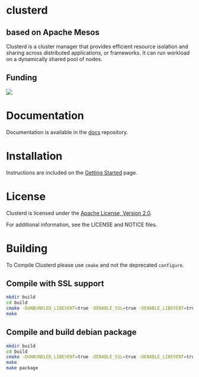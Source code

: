 # clusterd 
## based on Apache Mesos

Clusterd is a cluster manager that provides efficient resource isolation
and sharing across distributed applications, or frameworks. It can run 
workload on a dynamically shared pool of nodes.

## Funding

[![](https://www.paypalobjects.com/en_US/i/btn/btn_donateCC_LG.gif)](https://www.paypal.com/donate/?hosted_button_id=H553XE4QJ9GJ8)

# Documentation

Documentation is available in the [docs](https://github.com/m3scluster/clusterd-docs) repository. 

# Installation

Instructions are included on the [Getting Started](http://mesos.apache.org/getting-started/) page.

# License

Clusterd is licensed under the [Apache License, Version 2.0](http://www.apache.org/licenses/LICENSE-2.0).

For additional information, see the LICENSE and NOTICE files.

# Building

To Compile Clusterd please use `cmake` and not the deprecated `configure`.

## Compile with SSL support

```bash
mkdir build
cd build
cmake -DUNBUNDLED_LIBEVENT=true -DENABLE_SSL=true -DENABLE_LIBEVENT=true ../
make
```

## Compile and build debian package

```bash
mkdir build
cd build
cmake -DUNBUNDLED_LIBEVENT=true -DENABLE_SSL=true -DENABLE_LIBEVENT=true -DCMAKE_BUILD_TYPE=Release -DCPACK_BINARY_DEB=true ../
make
make package
```

